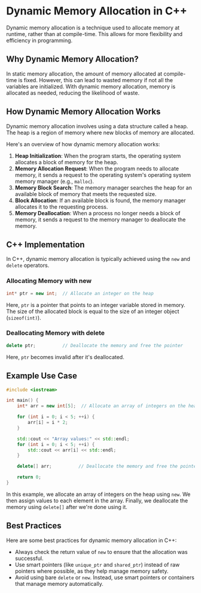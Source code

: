Dynamic Memory Allocation in C++
================================

Dynamic memory allocation is a technique used to allocate memory at runtime, rather than at compile-time. This allows for more flexibility and efficiency in programming.

Why Dynamic Memory Allocation?
-------------------------------

In static memory allocation, the amount of memory allocated at compile-time is fixed. However, this can lead to wasted memory if not all the variables are initialized. With dynamic memory allocation, 
memory is allocated as needed, reducing the likelihood of waste.

How Dynamic Memory Allocation Works
--------------------------------------

Dynamic memory allocation involves using a data structure called a heap. The heap is a region of memory where new blocks of memory are allocated.

Here's an overview of how dynamic memory allocation works:

1.  **Heap Initialization**: When the program starts, the operating system allocates a block of memory for the heap.
2.  **Memory Allocation Request**: When the program needs to allocate memory, it sends a request to the operating system's operating system memory manager (e.g., `malloc`).
3.  **Memory Block Search**: The memory manager searches the heap for an available block of memory that meets the requested size.
4.  **Block Allocation**: If an available block is found, the memory manager allocates it to the requesting process.
5.  **Memory Deallocation**: When a process no longer needs a block of memory, it sends a request to the memory manager to deallocate the memory.

C++ Implementation
-----------------

In C++, dynamic memory allocation is typically achieved using the `new` and `delete` operators.

### Allocating Memory with new

```cpp
int* ptr = new int;  // Allocate an integer on the heap
```

Here, `ptr` is a pointer that points to an integer variable stored in memory. The size of the allocated block is equal to the size of an integer object (`sizeof(int)`).

### Deallocating Memory with delete

```cpp
delete ptr;          // Deallocate the memory and free the pointer
```

Here, `ptr` becomes invalid after it's deallocated.

Example Use Case
-----------------

```cpp
#include <iostream>

int main() {
    int* arr = new int[5];  // Allocate an array of integers on the heap

    for (int i = 0; i < 5; ++i) {
        arr[i] = i * 2;
    }

    std::cout << "Array values:" << std::endl;
    for (int i = 0; i < 5; ++i) {
        std::cout << arr[i] << std::endl;
    }

    delete[] arr;          // Deallocate the memory and free the pointer

    return 0;
}
```

In this example, we allocate an array of integers on the heap using `new`. We then assign values to each element in the array. Finally, we deallocate the memory using `delete[]` after we're done using 
it.

Best Practices
--------------

Here are some best practices for dynamic memory allocation in C++:

*   Always check the return value of `new` to ensure that the allocation was successful.
*   Use smart pointers (like `unique_ptr` and `shared_ptr`) instead of raw pointers where possible, as they help manage memory safety.
*   Avoid using bare `delete` or `new`. Instead, use smart pointers or containers that manage memory automatically.

